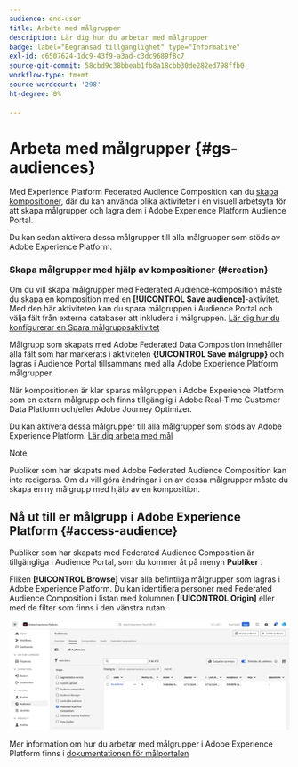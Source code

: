 ```yaml
---
audience: end-user
title: Arbeta med målgrupper
description: Lär dig hur du arbetar med målgrupper
badge: label="Begränsad tillgänglighet" type="Informative"
exl-id: c6507624-1dc9-43f9-a3ad-c3dc9689f8c7
source-git-commit: 58cbd9c38bbeab1fb8a18cbb30de282ed798ffb0
workflow-type: tm+mt
source-wordcount: '298'
ht-degree: 0%

---
```


# Arbeta med målgrupper {#gs-audiences}

Med Experience Platform Federated Audience Composition kan du [skapa kompositioner](../compositions/gs-compositions.md), där du kan använda olika aktiviteter i en visuell arbetsyta för att skapa målgrupper och lagra dem i Adobe Experience Platform Audience Portal.

Du kan sedan aktivera dessa målgrupper till alla målgrupper som stöds av Adobe Experience Platform.

### Skapa målgrupper med hjälp av kompositioner {#creation}

Om du vill skapa målgrupper med Federated Audience-komposition måste du skapa en komposition med en **[!UICONTROL Save audience]**-aktivitet. Med den här aktiviteten kan du spara målgruppen i Audience Portal och välja fält från externa databaser att inkludera i målgruppen. [Lär dig hur du konfigurerar en Spara målgruppsaktivitet](../compositions/activities/save-audience.md)

Målgrupp som skapats med Adobe Federated Data Composition innehåller alla fält som har markerats i aktiviteten **{!UICONTROL Save målgrupp}** och lagras i Audience Portal tillsammans med alla Adobe Experience Platform målgrupper.

När kompositionen är klar sparas målgruppen i Adobe Experience Platform som en extern målgrupp och finns tillgänglig i Adobe Real-Time Customer Data Platform och/eller Adobe Journey Optimizer.

Du kan aktivera dessa målgrupper till alla målgrupper som stöds av Adobe Experience Platform. [Lär dig arbeta med mål](https://experienceleague.adobe.com/en/docs/experience-platform/destinations/home)

>[!NOTE]
>
>Publiker som har skapats med Adobe Federated Audience Composition kan inte redigeras. Om du vill göra ändringar i en av dessa målgrupper måste du skapa en ny målgrupp med hjälp av en komposition.

## Nå ut till er målgrupp i Adobe Experience Platform {#access-audience}

Publiker som har skapats med Federated Audience Composition är tillgängliga i Audience Portal, som du kommer åt på menyn **Publiker** .

Fliken **[!UICONTROL Browse]** visar alla befintliga målgrupper som lagras i Adobe Experience Platform. Du kan identifiera personer med Federated Audience Composition i listan med kolumnen **[!UICONTROL Origin]** eller med de filter som finns i den vänstra rutan.

![](assets/audiences-list.png)

Mer information om hur du arbetar med målgrupper i Adobe Experience Platform finns i [dokumentationen för målportalen](https://experienceleague.adobe.com/en/docs/experience-platform/segmentation/ui/audience-portal)

<!-- add link to this donc once published: https://jira.corp.adobe.com/browse/PLAT-198674-->